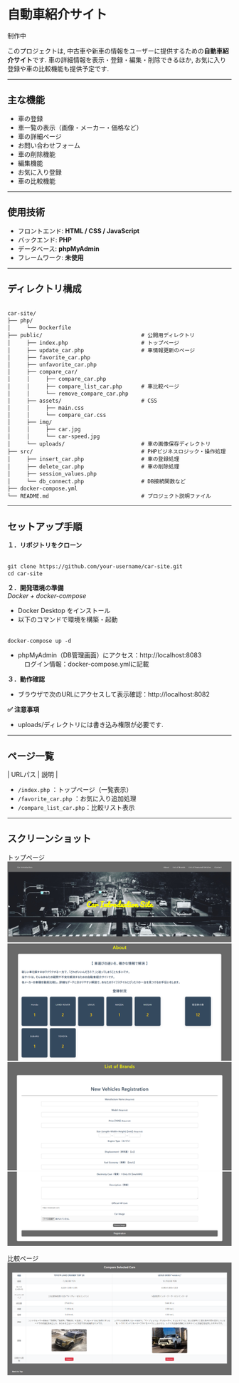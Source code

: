 # 自動車紹介サイト

制作中

このプロジェクトは, 中古車や新車の情報をユーザーに提供するための**自動車紹介サイト**です. 車の詳細情報を表示・登録・編集・削除できるほか, お気に入り登録や車の比較機能も提供予定です.

---

## 主な機能

- 車の登録
- 車一覧の表示（画像・メーカー・価格など）
- 車の詳細ページ
- お問い合わせフォーム
- 車の削除機能
- 編集機能
- お気に入り登録
- 車の比較機能

---

## 使用技術

- フロントエンド: **HTML / CSS / JavaScript**
- バックエンド: **PHP**
- データベース: **phpMyAdmin**
- フレームワーク: **未使用**

---

## ディレクトリ構成

<pre><code>
car-site/
├── php/
│     └── Dockerfile
├── public/                               # 公開用ディレクトリ
│     ├── index.php                       # トップページ
│     ├── update_car.php                  # 車情報更新のページ
│     ├── favorite_car.php
│     ├── unfavorite_car.php
│     ├── compare_car/
│     │     ├── compare_car.php
│     │     ├── compare_list_car.php      # 車比較ページ
│     │     └── remove_compare_car.php
│     ├── assets/                         # CSS
│     │     ├── main.css
│     │     └── compare_car.css
│     ├── img/
│     │     ├── car.jpg
│     │     └── car-speed.jpg
│     └── uploads/                        # 車の画像保存ディレクトリ
├── src/                                  # PHPビジネスロジック・操作処理
│     ├── insert_car.php                  # 車の登録処理
│     ├── delete_car.php                  # 車の削除処理
│     ├── session_values.php
│     └── db_connect.php                  # DB接続関数など
├── docker-compose.yml
└── README.md                             # プロジェクト説明ファイル
</code></pre>

---

## セットアップ手順

**１．リポジトリをクローン**
<pre><code>
git clone https://github.com/your-username/car-site.git
cd car-site
</code></pre>

**２．開発環境の準備**  
*Docker + docker-compose*
- Docker Desktop をインストール
- 以下のコマンドで環境を構築・起動
<pre><code>
docker-compose up -d
</code></pre>
- phpMyAdmin（DB管理画面）にアクセス：http://localhost:8083  
　ログイン情報：docker-compose.ymlに記載

**３．動作確認**
- ブラウザで次のURLにアクセスして表示確認：http://localhost:8082

**✅ 注意事項**
- uploads/ディレクトリには書き込み権限が必要です.

---

## ページ一覧

|         URLパス         |          説明         |
- `/index.php`           ：トップページ（一覧表示）
- `/favorite_car.php`    ：お気に入り追加処理
- `/compare_list_car.php`：比較リスト表示

---

## スクリーンショット

トップページ  
![トップメイン画面](README_img/top-page-main.png)
![トップページ - サイト概要](README_img/top-page-about.png)
![トップページ - ブランド一覧①](README_img/top-page-listOfbrands1.png)
![トップページ - ブランド一覧②](README_img/top-page-listOfbrands2.png)

比較ページ  
![比較画面](README_img/compare-car.png)